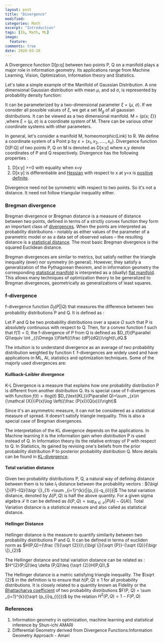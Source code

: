 ```yaml
---
layout: post
title: "Divergence"
modified:
categories: Math
excerpt: "Introduction"
tags: [IG, Math, ML]
image:
  feature:
comments: true
date: 2020-03-20
---
```

A Divergence function D[p:q] between two points P, Q on a manifold plays a major role in information geometry. Its applications range from Machine Learning, Vision, Optimization, Information theory and Statistics. 

Let's take a simple example of the Manifold of Gaussian Distribution. A one dimensional Gaussian distribution with mean $\mu$, and sd $\sigma$, is represented by probability density function: 

It can be parameterized by  a two-dimensional parameter $\xi$ = ($\mu$, $\sigma$). If we consider all possible values of $\xi$, we get a set $M_g$ of all gaussian distributions. It can be viewed as a two dimensional manifold. M = {p(x; $\xi$)} ,where $\xi$ = ($\mu$, $\sigma$) is a coordinate system of M.
There can be various other coordinate systems with other parameters. 

In general, let's consider a manifold M, homeomorphic(Link) to R. We define a coordinate system of a Point p by $x = (x_1, x_2, ..... , x_n)$. Divergence function D[P:Q] of two points P, Q on M is denoted as 
D[x:y] where x,y denote coordinates of P and Q respectively. Divergence has the following properties :

1. D[x:y] >=0 with equality when x=y
2. D[x:y] is differentiable  and [Hessian](https://mathworld.wolfram.com/Hessian.html) with respect to x at y=x is [positive definite](https://en.wikipedia.org/wiki/Definiteness_of_a_matrix).

Divergence need not be symmetric with respect to two points. So it's not a distance. It need not follow triangular inequality either. 

### Bregman divergence
Bregman divergence or Bregman distance is a measure of distance between two points, defined in terms of a strictly convex function they form an important class of [divergences](https://en.wikipedia.org/wiki/Divergence_(statistics)). When the points are interpreted as probability distributions – notably as either values of the parameter of a parametric model or as a data set of observed values – the resulting distance is a [statistical distance](https://en.wikipedia.org/wiki/Statistical_distance). The most basic Bregman divergence is the squared Euclidean distance.

Bregman divergences are similar to metrics, but satisfy neither the triangle inequality (ever) nor symmetry (in general). However, they satisfy a generalization of the Pythagorean theorem, and in information geometry the corresponding [statistical manifold](https://en.wikipedia.org/wiki/Statistical_manifold) is interpreted as a (dually) [flat manifold](https://en.wikipedia.org/wiki/Flat_manifold). This allows many techniques of optimization theory to be generalized to Bregman divergences, geometrically as generalizations of least squares.


### f-divergence
f-divergence function $D_f$$ (P  || Q)$ that measures the difference between two probability distributions P and Q. It is defined as :

Let P and Q be two probability distributions over a space $\Omega$ such that P is absolutely continuous with respect to Q. Then, for a convex function f such that f(1) = 0, the f-divergence of P from Q is defined as
$D_{f}(P\parallel Q)\equiv \int _{{\Omega }}f\left({\frac  {dP}{dQ}}\right)\,dQ.$

The intuition is to understand divergence as an average of two probability distribution weighted by function f. f-divergences are widely used and have applications in ML, AI, statistics and optimization techniques. Some of the majorly used divergences are:

####  Kullback–Leibler divergence
K-L Divergence is a measure that explains how one probability distribution P is different from another distribution Q. Its is special case of f-divergences with function $f(t) = tlog(t)$
$D_{\text{KL}}(P\parallel Q)=\sum _{x\in {\mathcal {X}}}P(x)\log \left({\frac {P(x)}{Q(x)}}\right)$

Since it's an asymmetric measure, it can not be considered as a statistical measure of spread. It doesn’t satisfy triangle inequality. This is also a special case of Bregman divergences.

The interpretation of the KL divergence depends on the applications. In Machine learning it is the information gain when distribution P is used instead of Q. In Information theory its the relative entropy of P with respect to Q. In Statistics, its gained by revising one's beliefs from the prior probability distribution P to posterior probability distribution Q. More details can be found in [KL-divergence](https://en.wikipedia.org/wiki/Kullback%E2%80%93Leibler_divergence).

#### Total variation distance
Given two probability distributions P, Q, a natural way of defining distance between them is to take $l_1$ distance between the probability vectors :
			${\bigl \|}{P}-{Q}{\bigr \|}_{1} =\sum _{i=1}^{k}{|{p_{i}-q_{i}}}|$
The total variation distance, denoted by $\Delta(P, Q)$ is half the above quantity. For a given sigma algebra $\mathcal {F}$ It can be defined as 
			$\delta (P,Q)=\sup _{A\in {\mathcal {F}}}\left|P(A)-Q(A)\right|.$
Total Variation distance is a statistical measure and also called as statistical distance.

#### Hellinger Distance
Hellinger distance is the measure to quantify similarity between two probability distributions P and Q. It can be defined in terms of eucliden norm as 
$H(P,Q)={\frac {1}{\sqrt {2}}}\;{\bigl \|}{\sqrt {P}}-{\sqrt {Q}}{\bigr \|}_{2}$

The Hellinger distance and total variation distance can be related as : 
$H^{2}(P,Q)\leq \delta (P,Q)\leq {\sqrt {2}}H(P,Q)\,$

The Hellinger distance is a metric satisfying triangle inequality. The $\sqrt {2}$ in the definition is to ensure that $h(P, Q) ≤ 1$ for all probability distributions. It is closely related to a quantity known as Fidelity or the [Bhattacharya coefficient](https://en.wikipedia.org/wiki/Bhattacharyya_distance) of two probability distributions $F(P, Q) = \sum _{i=1}^{k}({\sqrt {p_{i}q_{i}}})$ by the relation 
$H^{2}(P,Q)=1-F(P, Q)$



### References
1. Information geometry in optimization, machine learning and statistical inference by Shun-ichi AMARI
2. Differential Geometry derived from Divergence Functions:Information Geometry Approach - Amari

